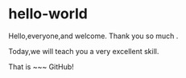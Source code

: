 # hello-world

Hello,everyone,and welcome. Thank you so much .

Today,we will teach you a very excellent skill.

That is ~~~ GitHub!
